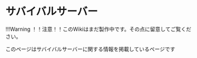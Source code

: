 # サバイバルサーバー

!!!Warning
    ！！注意！！このWikiはまだ製作中です。その点に留意してご覧ください。

このページはサバイバルサーバーに関する情報を掲載しているページです
